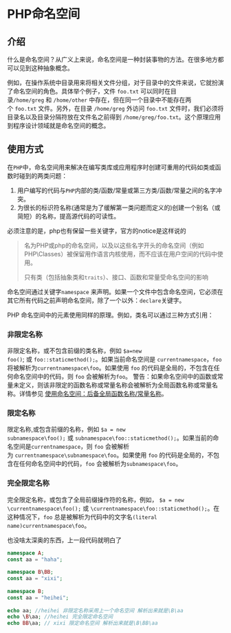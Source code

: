 # PHP命名空间


## 介绍
什么是命名空间？从广义上来说，命名空间是一种封装事物的方法。在很多地方都可以见到这种抽象概念。

例如，在操作系统中目录用来将相关文件分组，对于目录中的文件来说，它就扮演了命名空间的角色。具体举个例子，文件 `foo.txt` 可以同时在目录`/home/greg` 和 `/home/other` 中存在，但在同一个目录中不能存在两个 `foo.txt` 文件。另外，在目录 `/home/greg` 外访问 `foo.txt` 文件时，我们必须将目录名以及目录分隔符放在文件名之前得到 `/home/greg/foo.txt`。这个原理应用到程序设计领域就是命名空间的概念。

## 使用方式

在`PHP`中，命名空间用来解决在编写类库或应用程序时创建可重用的代码如类或函数时碰到的两类问题：

1. 用户编写的代码与`PHP`内部的类/函数/常量或第三方类/函数/常量之间的名字冲突。
2. 为很长的标识符名称(通常是为了缓解第一类问题而定义的)创建一个别名（或简短）的名称，提高源代码的可读性。

必须注意的是，php也有保留一些关键字，官方的notice是这样说的
>名为PHP或php的命名空间，以及以这些名字开头的命名空间（例如PHP\Classes）被保留用作语言内核使用，而不应该在用户空间的代码中使用。
>
>只有类（包括抽象类和`traits`）、接口、函数和常量受命名空间的影响

命名空间通过关键字`namespace` 来声明。如果一个文件中包含命名空间，它必须在其它所有代码之前声明命名空间，除了一个以外：`declare`关键字。

PHP 命名空间中的元素使用同样的原理。例如，类名可以通过三种方式引用：

### 非限定名称
非限定名称，或不包含前缀的类名称，例如 `$a=new foo()`; 或 `foo::staticmethod();`。如果当前命名空间是 `currentnamespace`，`foo` 将被解析为`currentnamespace\foo`。如果使用 `foo` 的代码是全局的，不包含在任何命名空间中的代码，则 `foo` 会被解析为`foo`。 警告：如果命名空间中的函数或常量未定义，则该非限定的函数名称或常量名称会被解析为全局函数名称或常量名称。详情参见 [使用命名空间：后备全局函数名称/常量名称](https://php.net/manual/zh/language.namespaces.fallback.php)。

### 限定名称
限定名称,或包含前缀的名称，例如 `$a = new subnamespace\foo();` 或 `subnamespace\foo::staticmethod();`。如果当前的命名空间是`currentnamespace`，则 `foo` 会被解析为 `currentnamespace\subnamespace\foo`。如果使用 `foo` 的代码是全局的，不包含在任何命名空间中的代码，`foo` 会被解析为`subnamespace\foo`。

### 完全限定名称
完全限定名称，或包含了全局前缀操作符的名称，例如， `$a = new \currentnamespace\foo();` 或 `\currentnamespace\foo::staticmethod();`。在这种情况下，`foo` 总是被解析为代码中的文字名`(literal name)currentnamespace\foo`。

也没啥太深奥的东西，上一段代码就明白了

``` php
namespace A;
const aa = "haha";
 
namespace B\BB;
const aa = "xixi";
 
namespace B;
const aa = "heihei";
 
echo aa; //heihei 非限定名称采用上一个命名空间 解析出来就是\B\aa
echo \B\aa; //heihei 完全限定命名空间 
echo BB\aa; // xixi 限定命名空间 解析出来就是\B\BB\aa
```



